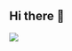 ## Hi there 👋

<image xlink:href="https://raw.githubusercontent.com/platane/snk/output/github-contribution-grid-snake.svg" src="https://raw.githubusercontent.com/platane/snk/output/github-contribution-grid-snake.svg"/>    

